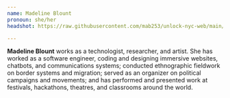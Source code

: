 ```yaml
---
name: Madeline Blount
pronoun: she/her
headshot: https://raw.githubusercontent.com/mab253/unlock-nyc-web/main/uploads/28-compressed.png

---
```

**Madeline Blount** works as a technologist, researcher, and artist. She has worked as a software engineer, coding and designing immersive websites, chatbots, and communications systems; conducted ethnographic fieldwork on border systems and migration; served as an organizer on political campaigns and movements; and has performed and presented work at festivals, hackathons, theatres, and classrooms around the world.